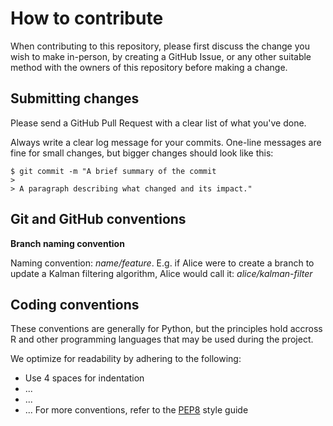# How to contribute

When contributing to this repository, please first discuss the change you wish to make in-person, by creating a GitHub Issue, or any other suitable method with the owners of this repository before making a change.

## Submitting changes

Please send a GitHub Pull Request with a clear list of what you've done. 

Always write a clear log message for your commits. One-line messages are fine for small changes, but bigger changes should look like this:

    $ git commit -m "A brief summary of the commit
    > 
    > A paragraph describing what changed and its impact."
    
## Git and GitHub conventions

**Branch naming convention**

Naming convention: _name/feature_. E.g. if Alice were to create a branch to update a Kalman filtering algorithm, Alice would call it: _alice/kalman-filter_


## Coding conventions

These conventions are generally for Python, but the principles hold accross R and other programming languages that may be used during the project.

We optimize for readability by adhering to the following:

* Use 4 spaces for indentation
* ...
* ... 
* ... For more conventions, refer to the [PEP8](https://www.python.org/dev/peps/pep-0008/) style guide
